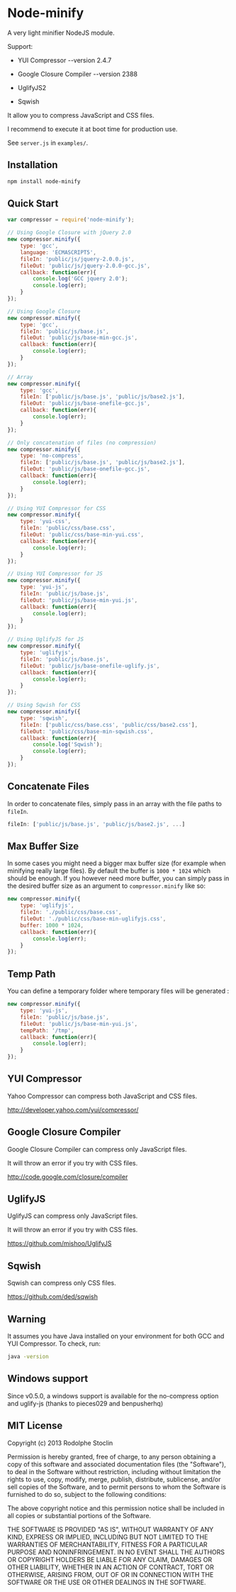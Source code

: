 # Node-minify

  A very light minifier NodeJS module.

  Support:

  - YUI Compressor --version 2.4.7

  - Google Closure Compiler --version 2388

  - UglifyJS2

  - Sqwish

  It allow you to compress JavaScript and CSS files.

  I recommend to execute it at boot time for production use.

  See `server.js` in `examples/`.

## Installation

```bash
npm install node-minify
```

## Quick Start

```js
var compressor = require('node-minify');

// Using Google Closure with jQuery 2.0
new compressor.minify({
	type: 'gcc',
	language: 'ECMASCRIPT5',
	fileIn: 'public/js/jquery-2.0.0.js',
	fileOut: 'public/js/jquery-2.0.0-gcc.js',
	callback: function(err){
		console.log('GCC jquery 2.0');
		console.log(err);
	}
});

// Using Google Closure
new compressor.minify({
	type: 'gcc',
	fileIn: 'public/js/base.js',
	fileOut: 'public/js/base-min-gcc.js',
	callback: function(err){
		console.log(err);
	}
});

// Array
new compressor.minify({
	type: 'gcc',
	fileIn: ['public/js/base.js', 'public/js/base2.js'],
	fileOut: 'public/js/base-onefile-gcc.js',
	callback: function(err){
		console.log(err);
	}
});

// Only concatenation of files (no compression)
new compressor.minify({
    type: 'no-compress',
    fileIn: ['public/js/base.js', 'public/js/base2.js'],
    fileOut: 'public/js/base-onefile-gcc.js',
    callback: function(err){
        console.log(err);
    }
});

// Using YUI Compressor for CSS
new compressor.minify({
	type: 'yui-css',
	fileIn: 'public/css/base.css',
	fileOut: 'public/css/base-min-yui.css',
	callback: function(err){
		console.log(err);
	}
});

// Using YUI Compressor for JS
new compressor.minify({
	type: 'yui-js',
	fileIn: 'public/js/base.js',
	fileOut: 'public/js/base-min-yui.js',
	callback: function(err){
		console.log(err);
	}
});

// Using UglifyJS for JS
new compressor.minify({
	type: 'uglifyjs',
	fileIn: 'public/js/base.js',
	fileOut: 'public/js/base-onefile-uglify.js',
	callback: function(err){
		console.log(err);
	}
});

// Using Sqwish for CSS
new compressor.minify({
    type: 'sqwish',
	fileIn: ['public/css/base.css', 'public/css/base2.css'],
	fileOut: 'public/css/base-min-sqwish.css',
    callback: function(err){
		console.log('Sqwish');
        console.log(err);
    }
});
```

## Concatenate Files

In order to concatenate files, simply pass in an array with the file paths to `fileIn`.

```js
fileIn: ['public/js/base.js', 'public/js/base2.js', ...]
```

## Max Buffer Size

In some cases you might need a bigger max buffer size (for example when minifying really large files).
By default the buffer is `1000 * 1024` which should be enough. If you however need more buffer, you can simply pass in the desired buffer size as an argument to `compressor.minify` like so:

```js
new compressor.minify({
	type: 'uglifyjs',
	fileIn: './public/css/base.css',
	fileOut: './public/css/base-min-uglifyjs.css',
	buffer: 1000 * 1024,
	callback: function(err){
		console.log(err);
	}
});
```

## Temp Path

You can define a temporary folder where temporary files will be generated :

```js
new compressor.minify({
	type: 'yui-js',
	fileIn: 'public/js/base.js',
	fileOut: 'public/js/base-min-yui.js',
	tempPath: '/tmp',
	callback: function(err){
		console.log(err);
	}
});
```

## YUI Compressor

  Yahoo Compressor can compress both JavaScript and CSS files.

  http://developer.yahoo.com/yui/compressor/

## Google Closure Compiler

  Google Closure Compiler can compress only JavaScript files.

  It will throw an error if you try with CSS files.

  http://code.google.com/closure/compiler

## UglifyJS

  UglifyJS can compress only JavaScript files.

  It will throw an error if you try with CSS files.

  https://github.com/mishoo/UglifyJS

## Sqwish

  Sqwish can compress only CSS files.

  https://github.com/ded/sqwish

## Warning

  It assumes you have Java installed on your environment for both GCC and YUI Compressor. To check, run:

```bash
java -version
```

## Windows support

  Since v0.5.0, a windows support is available for the no-compress option and uglify-js (thanks to pieces029 and benpusherhq)

## MIT License

Copyright (c) 2013 Rodolphe Stoclin

Permission is hereby granted, free of charge, to any person obtaining a copy
of this software and associated documentation files (the "Software"), to deal
in the Software without restriction, including without limitation the rights
to use, copy, modify, merge, publish, distribute, sublicense, and/or sell
copies of the Software, and to permit persons to whom the Software is
furnished to do so, subject to the following conditions:

The above copyright notice and this permission notice shall be included in
all copies or substantial portions of the Software.

THE SOFTWARE IS PROVIDED "AS IS", WITHOUT WARRANTY OF ANY KIND, EXPRESS OR
IMPLIED, INCLUDING BUT NOT LIMITED TO THE WARRANTIES OF MERCHANTABILITY,
FITNESS FOR A PARTICULAR PURPOSE AND NONINFRINGEMENT. IN NO EVENT SHALL THE
AUTHORS OR COPYRIGHT HOLDERS BE LIABLE FOR ANY CLAIM, DAMAGES OR OTHER
LIABILITY, WHETHER IN AN ACTION OF CONTRACT, TORT OR OTHERWISE, ARISING FROM,
OUT OF OR IN CONNECTION WITH THE SOFTWARE OR THE USE OR OTHER DEALINGS IN
THE SOFTWARE.